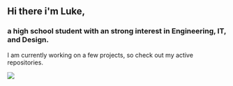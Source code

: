 ## **Hi there i'm Luke,**
### **a high school student with an strong interest in Engineering, IT, and Design.**

I am currently working on a few projects, so check out my active repositories.

![](https://komarev.com/ghpvc/?username=lmacenski&color=green)

<!--
**lmacenski/lmacenski** is a ✨ _special_ ✨ repository because its `README.md` (this file) appears on your GitHub profile.

Here are some ideas to get you started:

- 🔭 I’m currently working on ...
- 🌱 I’m currently learning ...
- 👯 I’m looking to collaborate on ...
- 🤔 I’m looking for help with ...
- 💬 Ask me about ...
- 📫 How to reach me: ...
- 😄 Pronouns: ...
- ⚡ Fun fact: ...
-->
